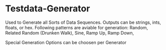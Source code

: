 # Testdata-Generator

Used to Generate all Sorts of Data Sequences.
Outputs can be strings, ints, floats, or hex.
Following patterns are aviable for generation:
  Random, 
  Related Random (Drunken Walk),
  Sine,
  Ramp Up,
  Ramp Down, 
  
Special Generation Options can be choosen per Generator
  
